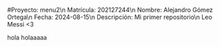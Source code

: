 #Proyecto: menu2\n
Matrícula: 202127244\n
Nombre: Alejandro Gómez Ortega\n
Fecha: 2024-08-15\n
Descripción: Mi primer repositorio\n
Leo Messi <3

hola holaaaaa

